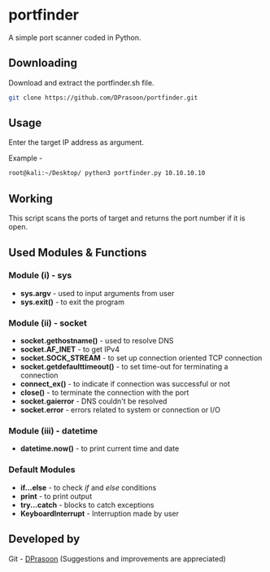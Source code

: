 # portfinder

A simple port scanner coded in Python.

## Downloading

Download and extract the portfinder.sh file.

```bash
git clone https://github.com/DPrasoon/portfinder.git
```

## Usage

Enter the target IP address as argument.

Example -
```bash
root@kali:~/Desktop/ python3 portfinder.py 10.10.10.10
```

## Working

This script scans the ports of target and returns the port number if it is open.

## Used Modules & Functions

### Module (i) - sys

* **sys.argv** - used to input arguments from user
* **sys.exit()** - to exit the program

### Module (ii) - socket

* **socket.gethostname()** - used to resolve DNS
* **socket.AF_INET** - to get IPv4
* **socket.SOCK_STREAM** - to set up connection oriented TCP connection
* **socket.getdefaulttimeout()** - to set time-out for terminating a connection
* **connect_ex()** -  to indicate if connection was successful or not
* **close()** - to terminate the connection with the port
* **socket.gaierror** - DNS couldn't be resolved
* **socket.error** - errors related to system or connection or I/O

### Module (iii) - datetime
* **datetime.now()** - to print current time and date

### Default Modules
* **if...else** - to check *if* and *else* conditions
* **print** - to print output
* **try...catch** - blocks to catch exceptions
* **KeyboardInterrupt** - Interruption made by user

## Developed by
Git - [DPrasoon](https://github.com/DPrasoon) (Suggestions and improvements are appreciated)
